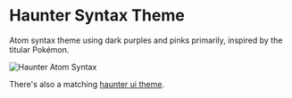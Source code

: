 # Haunter Syntax Theme

Atom syntax theme using dark purples and pinks primarily, inspired by
the titular Pokémon.

![Haunter Atom Syntax](https://cloud.githubusercontent.com/assets/2191604/5403235/40edae62-8159-11e4-861f-0d375daaeb0e.png)

There's also a matching [haunter ui theme](https://github.com/haunterio/haunter-ui-syntax).
